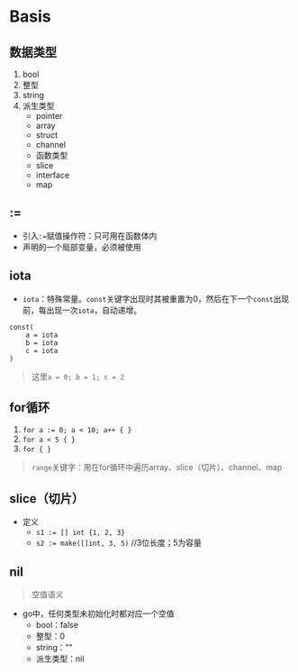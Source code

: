 # Basis

## 数据类型

1. bool
2. 整型
3. string
4. 派生类型
    - pointer
    - array
    - struct
    - channel
    - 函数类型
    - slice
    - interface
    - map 

## :=

- 引入``:=``赋值操作符：只可用在函数体内
- 声明的一个局部变量，必须被使用

## iota

- ``iota``：特殊常量。``const``关键字出现时其被重置为0，然后在下一个``const``出现前，每出现一次``iota``，自动递增。

```text
const(
    a = iota
    b = iota
    c = iota
)
```

> 这里``a = 0; b = 1; c = 2``

## for循环

1. ``for a := 0; a < 10; a++ { }``
2. ``for a < 5 { }``
3. ``for { }``

> ``range``关键字：用在for循环中遍历array、slice（切片）、channel、map

## slice（切片）

- 定义
    - ``s1 := [] int {1, 2, 3}``
    - ``s2 := make([]int, 3, 5)`` //3位长度；5为容量

## nil

> 空值语义

- go中，任何类型未初始化时都对应一个空值
    - bool：false
    - 整型：0
    - string：""
    - 派生类型：nil